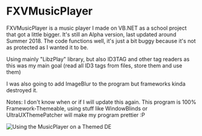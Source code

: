 # FXVMusicPlayer

FXVMusicPlayer is a music player I made on VB.NET as a school project that got a little bigger.
It's still an Alpha version, last updated around Summer 2018.
The code functions well, it's just a bit buggy because it's not as protected as I wanted it to be.

Using mainly "LibzPlay" library, but also ID3TAG and other tag readers as this was my main goal (read all ID3 tags from files, store them and use them)

I was also going to add ImageBlur to the program but frameworks kinda destroyed it.

Notes:
I don't know when or if I will update this again.
This program is 100% Framework-Themeable, using stuff like WindowBlinds or UltraUXThemePatcher will make my program prettier :P

![Using the MusicPlayer on a Themed DE](https://i.imgur.com/YQ6yzvm.png)
